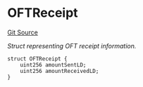 # OFTReceipt
[Git Source](https://github.com/malda-protocol/malda-lending/blob/01abcfb9040cf303f2a5fc706b3c3af752e0b27a/src\interfaces\external\layerzero\v2\ILayerZeroOFT.sol)

*Struct representing OFT receipt information.*


```solidity
struct OFTReceipt {
    uint256 amountSentLD;
    uint256 amountReceivedLD;
}
```

